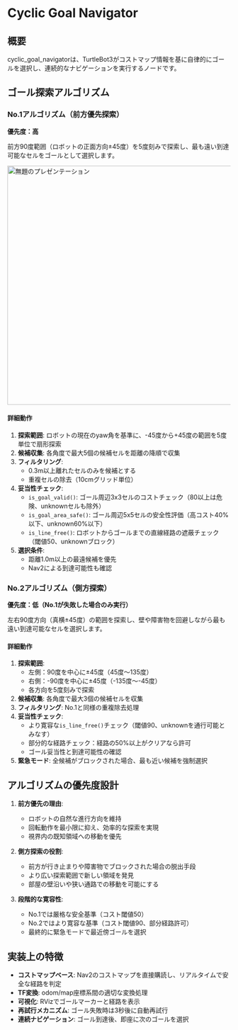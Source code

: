 # Cyclic Goal Navigator

## 概要
cyclic_goal_navigatorは、TurtleBot3がコストマップ情報を基に自律的にゴールを選択し、連続的なナビゲーションを実行するノードです。

## ゴール探索アルゴリズム

### No.1アルゴリズム（前方優先探索）
**優先度：高**

前方90度範囲（ロボットの正面方向±45度）を5度刻みで探索し、最も遠い到達可能なセルをゴールとして選択します。

<img width="960" height="540" alt="無題のプレゼンテーション" src="https://github.com/user-attachments/assets/f1d7661d-992f-4cec-97fd-6449a9c5c48b" />




#### 詳細動作
1. **探索範囲**: ロボットの現在のyaw角を基準に、-45度から+45度の範囲を5度単位で扇形探索
2. **候補収集**: 各角度で最大5個の候補セルを距離の降順で収集
3. **フィルタリング**:
   - 0.3m以上離れたセルのみを候補とする
   - 重複セルの除去（10cmグリッド単位）
4. **妥当性チェック**:
   - `is_goal_valid()`: ゴール周辺3x3セルのコストチェック（80以上は危険、unknownセルも除外）
   - `is_goal_area_safe()`: ゴール周辺5x5セルの安全性評価（高コスト40%以下、unknown60%以下）
   - `is_line_free()`: ロボットからゴールまでの直線経路の遮蔽チェック（閾値50、unknownブロック）
5. **選択条件**: 
   - 距離1.0m以上の最遠候補を優先
   - Nav2による到達可能性も確認

### No.2アルゴリズム（側方探索）
**優先度：低（No.1が失敗した場合のみ実行）**

左右90度方向（真横±45度）の範囲を探索し、壁や障害物を回避しながら最も遠い到達可能なセルを選択します。

#### 詳細動作
1. **探索範囲**: 
   - 左側：90度を中心に±45度（45度〜135度）
   - 右側：-90度を中心に±45度（-135度〜-45度）
   - 各方向を5度刻みで探索
2. **候補収集**: 各角度で最大3個の候補セルを収集
3. **フィルタリング**: No.1と同様の重複除去処理
4. **妥当性チェック**:
   - より寛容な`is_line_free()`チェック（閾値90、unknownを通行可能とみなす）
   - 部分的な経路チェック：経路の50%以上がクリアなら許可
   - ゴール妥当性と到達可能性の確認
5. **緊急モード**: 全候補がブロックされた場合、最も近い候補を強制選択

## アルゴリズムの優先度設計

1. **前方優先の理由**:
   - ロボットの自然な進行方向を維持
   - 回転動作を最小限に抑え、効率的な探索を実現
   - 視界内の既知領域への移動を優先

2. **側方探索の役割**:
   - 前方が行き止まりや障害物でブロックされた場合の脱出手段
   - より広い探索範囲で新しい領域を発見
   - 部屋の壁沿いや狭い通路での移動を可能にする

3. **段階的な寛容性**:
   - No.1では厳格な安全基準（コスト閾値50）
   - No.2ではより寛容な基準（コスト閾値90、部分経路許可）
   - 最終的に緊急モードで最近傍ゴールを選択

## 実装上の特徴

- **コストマップベース**: Nav2のコストマップを直接購読し、リアルタイムで安全な経路を判定
- **TF変換**: odom/map座標系間の適切な変換処理
- **可視化**: RVizでゴールマーカーと経路を表示
- **再試行メカニズム**: ゴール失敗時は3秒後に自動再試行
- **連続ナビゲーション**: ゴール到達後、即座に次のゴールを選択
